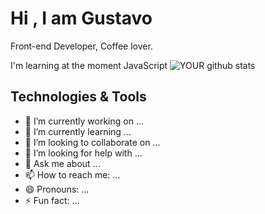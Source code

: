 # Hi , I am Gustavo
Front-end Developer, Coffee lover.

I'm learning at the moment JavaScript
![YOUR github stats](https://github-readme-stats.vercel.app/api?username=USERNAME)
## Technologies & Tools

- 🔭 I’m currently working on ...
- 🌱 I’m currently learning ...
- 👯 I’m looking to collaborate on ...
- 🤔 I’m looking for help with ...
- 💬 Ask me about ...
- 📫 How to reach me: ...
- 😄 Pronouns: ...
- ⚡ Fun fact: ...
